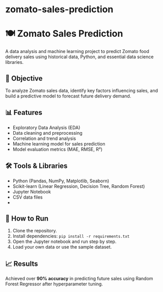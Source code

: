 # zomato-sales-prediction
# 🍽️ Zomato Sales Prediction

A data analysis and machine learning project to predict Zomato food delivery sales using historical data, Python, and essential data science libraries.

## 📌 Objective
To analyze Zomato sales data, identify key factors influencing sales, and build a predictive model to forecast future delivery demand.

## 📊 Features
- Exploratory Data Analysis (EDA)
- Data cleaning and preprocessing
- Correlation and trend analysis
- Machine learning model for sales prediction
- Model evaluation metrics (MAE, RMSE, R²)

## 🛠 Tools & Libraries
- Python (Pandas, NumPy, Matplotlib, Seaborn)
- Scikit-learn (Linear Regression, Decision Tree, Random Forest)
- Jupyter Notebook
- CSV data files
- 
## 🚀 How to Run
1. Clone the repository.
2. Install dependencies: `pip install -r requirements.txt`
3. Open the Jupyter notebook and run step by step.
4. Load your own data or use the sample dataset.

## 📈 Results
Achieved over **90% accuracy** in predicting future sales using Random Forest Regressor after hyperparameter tuning.




